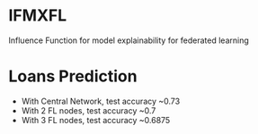# IFMXFL
Influence Function for model explainability for federated learning

# Loans Prediction

- With Central Network, test accuracy ~0.73
- With 2 FL nodes, test accuracy ~0.7
- With 3 FL nodes, test accuracy ~0.6875
